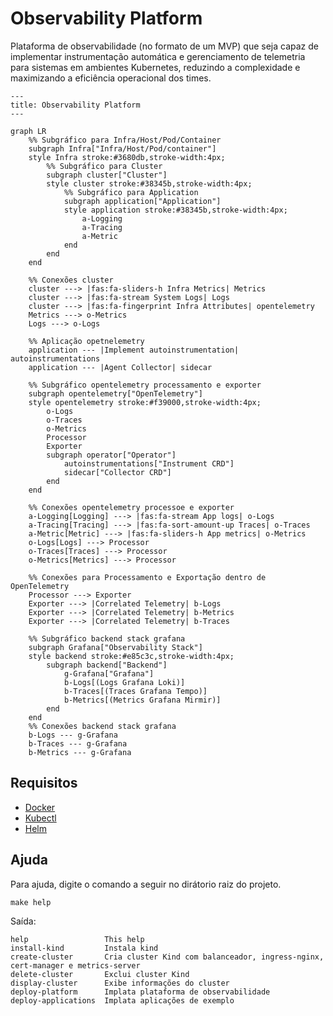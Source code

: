 # Observability Platform

Plataforma de observabilidade (no formato de um MVP) que seja capaz de implementar instrumentação automática e gerenciamento de telemetria para sistemas em ambientes Kubernetes, reduzindo a complexidade e maximizando a eficiência operacional dos times. 

```mermaid
---
title: Observability Platform
---

graph LR
    %% Subgráfico para Infra/Host/Pod/Container
    subgraph Infra["Infra/Host/Pod/container"]
    style Infra stroke:#3680db,stroke-width:4px;
        %% Subgráfico para Cluster
        subgraph cluster["Cluster"]
        style cluster stroke:#38345b,stroke-width:4px;
            %% Subgráfico para Application
            subgraph application["Application"]
            style application stroke:#38345b,stroke-width:4px;
                a-Logging
                a-Tracing
                a-Metric
            end
        end
    end

    %% Conexões cluster
    cluster ---> |fas:fa-sliders-h Infra Metrics| Metrics
    cluster ---> |fas:fa-stream System Logs| Logs
    cluster ---> |fas:fa-fingerprint Infra Attributes| opentelemetry
    Metrics ---> o-Metrics
    Logs ---> o-Logs

    %% Aplicação opetnelemetry
    application --- |Implement autoinstrumentation| autoinstrumentations
    application --- |Agent Collector| sidecar

    %% Subgráfico opentelemetry processamento e exporter
    subgraph opentelemetry["OpenTelemetry"]
    style opentelemetry stroke:#f39000,stroke-width:4px;
        o-Logs
        o-Traces
        o-Metrics
        Processor
        Exporter
        subgraph operator["Operator"]
            autoinstrumentations["Instrument CRD"]
            sidecar["Collector CRD"]
        end 
    end

    %% Conexões opentelemetry processoe e exporter
    a-Logging[Logging] ---> |fas:fa-stream App logs| o-Logs
    a-Tracing[Tracing] ---> |fas:fa-sort-amount-up Traces| o-Traces
    a-Metric[Metric] ---> |fas:fa-sliders-h App metrics| o-Metrics
    o-Logs[Logs] ---> Processor
    o-Traces[Traces] ---> Processor
    o-Metrics[Metrics] ---> Processor

    %% Conexões para Processamento e Exportação dentro de OpenTelemetry
    Processor ---> Exporter
    Exporter ---> |Correlated Telemetry| b-Logs
    Exporter ---> |Correlated Telemetry| b-Metrics
    Exporter ---> |Correlated Telemetry| b-Traces
    
    %% Subgráfico backend stack grafana
    subgraph Grafana["Observability Stack"]
    style backend stroke:#e85c3c,stroke-width:4px;
        subgraph backend["Backend"]
            g-Grafana["Grafana"]
            b-Logs[(Logs Grafana Loki)]
            b-Traces[(Traces Grafana Tempo)]
            b-Metrics[(Metrics Grafana Mirmir)]
        end
    end
    %% Conexões backend stack grafana
    b-Logs --- g-Grafana
    b-Traces --- g-Grafana
    b-Metrics --- g-Grafana
```

## Requisitos

- [Docker](https://docs.docker.com/engine/install/)
- [Kubectl](https://kubernetes.io/pt-br/docs/tasks/tools/#kubectl)
- [Helm](https://helm.sh/docs/intro/install/)

## Ajuda

Para ajuda, digite o comando a seguir no dirátorio raiz do projeto. 

```shell
make help
```
Saída:

```shell
help                 This help
install-kind         Instala kind
create-cluster       Cria cluster Kind com balanceador, ingress-nginx, cert-manager e metrics-server
delete-cluster       Exclui cluster Kind
display-cluster      Exibe informações do cluster
deploy-platform      Implata plataforma de observabilidade
deploy-applications  Implata aplicações de exemplo
```
